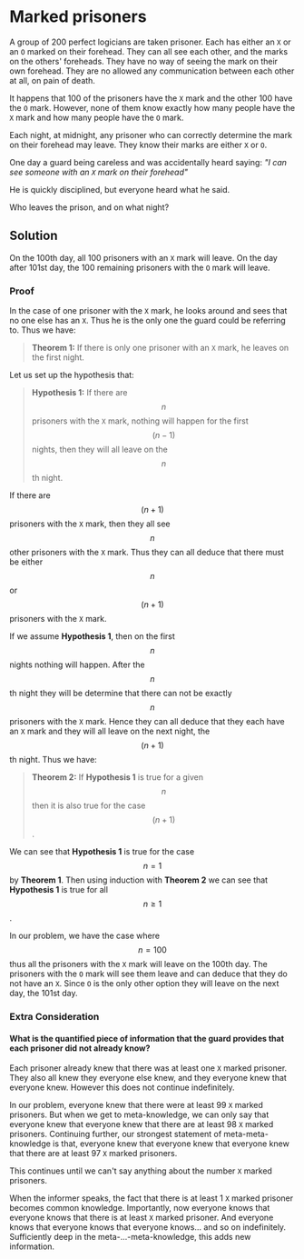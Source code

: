 # Marked prisoners

A group of 200 perfect logicians are taken prisoner. Each has either an
`X` or an `O` marked on their forehead. They can all see each
other, and the marks on the others' foreheads. They have no way of seeing
the mark on their own forehead. They are no allowed any communication between
each other at all, on pain of death.

It happens that 100 of the prisoners have the `X` mark and the other 100
have the `O` mark. However, none of them know exactly how many people
have the `X` mark and how many people have the `O` mark.

Each night, at midnight, any prisoner who can correctly determine the mark
on their forehead may leave. They know their marks are either `X` or
`O`.

One day a guard being careless and was accidentally heard saying:
_"I can see someone with an `X` mark on their forehead"_

He is quickly disciplined, but everyone heard what he said.

Who leaves the prison, and on what night?

## Solution

On the 100th day, all 100 prisoners with an `X` mark will leave. On
the day after 101st day, the 100 remaining prisoners with the `O` mark
will leave.

### Proof

In the case of one prisoner with the `X` mark, he looks around and sees
that no one else has an `X`. Thus he is the only one the guard could
be referring to. Thus we have:

> **Theorem 1:** If there is only one prisoner with an `X` mark, he leaves on the first night.

Let us set up the hypothesis that:

> **Hypothesis 1:** If there are $$ n $$ prisoners with the `X` mark,
> nothing will happen for the first $$ (n-1) $$ nights, then they will all
> leave on the $$ n $$th night.

If there are $$ (n+1) $$ prisoners with the `X` mark, then they all see $$ n $$
other prisoners with the `X` mark. Thus they can all deduce that there
must be either $$ n $$ or $$ (n+1) $$ prisoners with the `X` mark.

If we assume **Hypothesis 1**, then on the first $$ n $$ nights nothing will
happen. After the $$ n $$th night they will be determine that there can not be
exactly $$ n $$ prisoners with the `X` mark. Hence they can all deduce that
they each have an `X` mark and they will all leave on the next night,
the $$(n+1)$$th night. Thus we have:

> **Theorem 2:** If **Hypothesis 1** is true for a given $$ n $$ then it is also true for the case $$ (n+1) $$.

We can see that **Hypothesis 1** is true for the case $$ n = 1 $$ by
**Theorem 1**. Then using induction with **Theorem 2** we can see that
**Hypothesis 1** is true for all $$ n \ge 1 $$.

In our problem, we have the case where $$ n = 100 $$ thus all the prisoners
with the `X` mark will leave on the 100th day. The prisoners with the
`O` mark will see them leave and can deduce that they do not have an
`X`. Since `O` is the only other option they will leave on the
next day, the 101st day.

### Extra Consideration

#### What is the quantified piece of information that the guard provides that each prisoner did not already know?

Each prisoner already knew that there was at least one `X` marked
prisoner. They also all knew they everyone else knew, and they everyone knew
that everyone knew. However this does not continue indefinitely.

In our problem, everyone knew that there were at least 99 `X` marked
prisoners. But when we get to meta-knowledge, we can only say that everyone
knew that everyone knew that there are at least 98 `X` marked
prisoners. Continuing further, our strongest statement of meta-meta-knowledge
is that, everyone knew that everyone knew that everyone knew that there are at
least 97 `X` marked prisoners.

This continues until we can't say anything about the number `X` marked
prisoners.

When the informer speaks, the fact that there is at least 1 `X` marked
prisoner becomes common knowledge. Importantly, now everyone knows that
everyone knows that there is at least `X` marked prisoner. And everyone
knows that everyone knows that everyone knows... and so on indefinitely.
Sufficiently deep in the meta-...-meta-knowledge, this adds new information.
